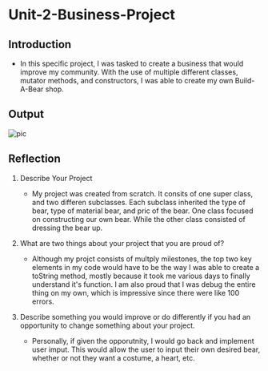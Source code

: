 # Unit-2-Business-Project

## Introduction

* In this specific project, I was tasked to create a business that would improve my community. With the use of multiple different classes, mutator methods, and constructors, I was able to create my own Build-A-Bear shop.

## Output
![pic](blob:chrome-untrusted://media-app/ea3dc50d-a505-4be2-9bbc-442107cd4312
)

## Reflection
1. Describe Your Project
   * My project was created from scratch. It consits of one super class, and two differen subclasses. Each subclass inherited the type of bear, type of material bear, and pric of the bear. One class focused on constructing our own bear. While the other class consisted of dressing the bear up.

2. What are two things about your project that you are proud of?
   * Although my projct consists of multply milestones, the top two key elements in my code would have to be the way I was able to create a toString method, mostly because it took me various days to finally understand it's function. I am also proud that I was debug the entire thing on my own, which is impressive since there were like 100 errors.

3. Describe something you would improve or do differently if you had an opportunity to change something about your project.
   * Personally, if given the opporutnity, I would go back and implement user imput. This would allow the user to input their own desired bear, whether or not they want a costume, a heart, etc.
